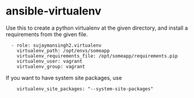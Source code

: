 # ansible-virtualenv

Use this to create a python virtualenv at the given directory, and install a
requirements from the given file.

```
  - role: sujaymansingh2.virtualenv
    virtualenv_path: /opt/envs/someapp
    virtualenv_requirements_file: /opt/someapp/requirements.pip
    virtualenv_user: vagrant
    virtualenv_group: vagrant
```

If you want to have system site packages, use

```
    virtualenv_site_packages: "--system-site-packages"
```

